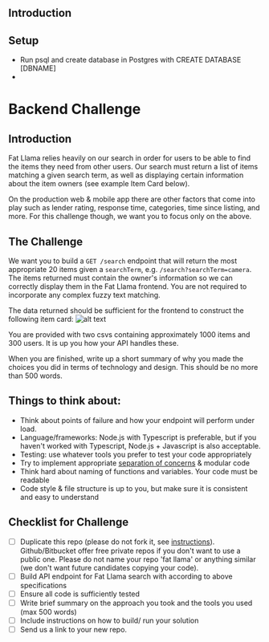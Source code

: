 ## Introduction

## Setup
- Run psql and create database in Postgres with CREATE DATABASE [DBNAME]
- 




# Backend Challenge

## Introduction

Fat Llama relies heavily on our search in order for users to be able to find the items they need from other users. Our search must return a list of items matching a given search term, as well as displaying certain information about the item owners (see example Item Card below).

On the production web & mobile app there are other factors that come into play such as lender rating, response time, categories, time since listing, and more. For this challenge though, we want you to focus only on the above.

## The Challenge

We want you to build a `GET /search` endpoint that will return the most appropriate 20 items given a `searchTerm`, e.g. `/search?searchTerm=camera`. The items returned must contain the owner's information so we can correctly display them in the Fat Llama frontend. You are not required to incorporate any complex fuzzy text matching.

The data returned should be sufficient for the frontend to construct the following item card:
![alt text](https://fat-lama-assets.s3-eu-west-1.amazonaws.com/itemCard.png "Item card")

You are provided with two csvs containing approximately 1000 items and 300 users. It is up you how your API handles these.

When you are finished, write up a short summary of why you made the choices you did in terms of technology and design. This should be no more than 500 words.

## Things to think about:

- Think about points of failure and how your endpoint will perform under load.
- Language/frameworks: Node.js with Typescript is preferable, but if you haven't worked with Typescript, Node.js + Javascript is also acceptable.
- Testing: use whatever tools you prefer to test your code appropriately
- Try to implement appropriate [separation of concerns](https://effectivesoftwaredesign.com/2012/02/05/separation-of-concerns/) & modular code
- Think hard about naming of functions and variables. Your code must be readable
- Code style & file structure is up to you, but make sure it is consistent and easy to understand

## Checklist for Challenge

- [ ] Duplicate this repo (please do not fork it, see [instructions](https://help.github.com/articles/duplicating-a-repository/)). Github/Bitbucket offer free private repos if you don't want to use a public one. Please do not name your repo 'fat llama' or anything similar (we don't want future candidates copying your code).
- [ ] Build API endpoint for Fat Llama search with according to above specifications
- [ ] Ensure all code is sufficiently tested
- [ ] Write brief summary on the approach you took and the tools you used (max 500 words)
- [ ] Include instructions on how to build/ run your solution
- [ ] Send us a link to your new repo.
